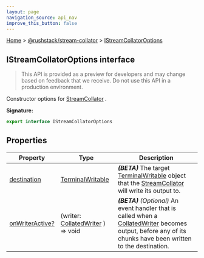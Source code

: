 ```yaml
---
layout: page
navigation_source: api_nav
improve_this_button: false
---
```



[Home](./index.md) &gt; [@rushstack/stream-collator](./stream-collator.md) &gt; [IStreamCollatorOptions](./stream-collator.istreamcollatoroptions.md)

## IStreamCollatorOptions interface

> This API is provided as a preview for developers and may change based on feedback that we receive. Do not use this API in a production environment.
>

Constructor options for [StreamCollator](./stream-collator.streamcollator.md) .

<b>Signature:</b>

```typescript
export interface IStreamCollatorOptions
```

## Properties

|  Property | Type | Description |
|  --- | --- | --- |
|  [destination](./stream-collator.istreamcollatoroptions.destination.md) | [TerminalWritable](./terminal.terminalwritable.md) | <b><i>(BETA)</i></b> The target [TerminalWritable](./terminal.terminalwritable.md) object that the [StreamCollator](./stream-collator.streamcollator.md) will write its output to. |
|  [onWriterActive?](./stream-collator.istreamcollatoroptions.onwriteractive.md) | (writer: [CollatedWriter](./stream-collator.collatedwriter.md) ) =&gt; void | <b><i>(BETA)</i></b> <i>(Optional)</i> An event handler that is called when a [CollatedWriter](./stream-collator.collatedwriter.md) becomes output, before any of its chunks have been written to the destination. |
